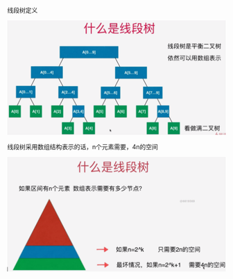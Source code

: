 线段树定义

<img src="02-Segment-Tree-Basics/segment-tree.png" alt="segment-tree" style="zoom: 50%;" />

线段树采用数组结构表示的话，n个元素需要，4n的空间

<img src="02-Segment-Tree-Basics/segment-array-size.png" alt="segment-tree" style="zoom:50%;" />